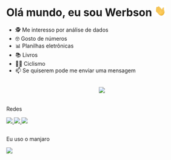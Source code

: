 ##
<h1>Olá mundo, eu sou Werbson <img  src="https://raw.githubusercontent.com/ABSphreak/ABSphreak/master/gifs/Hi.gif" width="30px">
</h1>

- 🕵️ Me interesso por análise de dados
- 🤓 Gosto de números
- 📊 Planilhas eletrônicas
- 📚 Livros
- 🚴‍♂️ Ciclismo
- 📫 Se quiserem pode me enviar uma mensagem
##

<div align="center">
  <a href="https://github.com/WerbsonSouza">
    </a>
  <img height="180em" src="https://github-readme-stats.vercel.app/api?username=WerbsonSouza&show_icons=true&theme=blue-green&include_all_commits=true&count_private=true"/>
</div>
  
##
Redes
<div> 
  <a href = "mailto:werbsonsouza.cad@gmail.com"><img src="https://img.shields.io/badge/Gmail-D14836?style=for-the-badge&logo=gmail&logoColor=white" target="_blank">
    </a>
  <a href="https://www.linkedin.com/in/werbsonsouza/" target="_blank"><img src="https://img.shields.io/badge/-LinkedIn-%230077B5?style=for-the-badge&logo=linkedin&logoColor=white" target="_blank">
    </a>
  <a href="http://lattes.cnpq.br/9110996923226049" target="_blank"><img width="80px" src="http://portal.cnpq.br/image/journal/article?img_id=6616143&t=1541414552121">
    </a>
  
  
 </div>

##

  Eu uso o manjaro <p>
<img width="100px" src="https://img.shields.io/badge/manjaro-35BF5C?style=for-the-badge&logo=manjaro&logoColor=white" />
